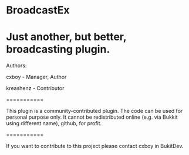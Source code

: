 BroadcastEx
===========

Just another, but better, broadcasting plugin.
===========

Authors:

cxboy - Manager, Author

kreashenz - Contributor

===========

This plugin is a community-contributed plugin. The code can be used for personal purpose only. It cannot be redistributed online (e.g. via Bukkit using different name), github, for profit.

===========

If you want to contribute to this project please contact cxboy in BukitDev.
